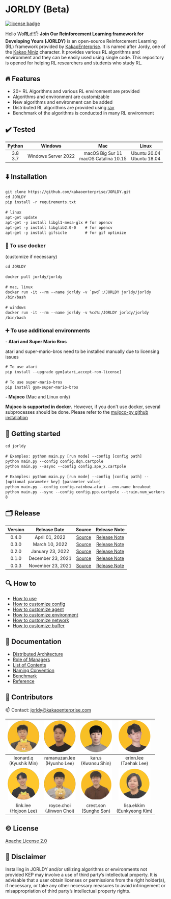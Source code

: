 # JORLDY (Beta)

[![license badge](https://img.shields.io/badge/license-Apache--2.0-green.svg)](LICENSE)

Hello Wo**RL**d!!:hand:  **Join Our Reinforcement Learning framework for Developing Yours (JORLDY)** is an open-source Reinforcement Learning (RL) framework provided by [KakaoEnterprise](https://www.kakaoenterprise.com/). It is named after Jordy, one of the [Kakao Niniz](https://www.kakaocorp.com/page/service/service/Niniz) character. It provides various RL algorithms and environment and they can be easily used using single code. This repository is opened for helping RL researchers and students who study RL.


## :fire: Features

- 20+ RL Algorithms and various RL environment are provided
- Algorithms and environment are customizable
- New algorithms and environment can be added 
- Distributed RL algorithms are provided using [ray](https://github.com/ray-project/ray)
- Benchmark of the algorithms is conducted in many RL environment

## :heavy_check_mark: Tested

| Python |   Windows   |   Mac   |   Linux  |
| :----: | :---------: | :-----: | :------: |
|  3.8<br />3.7  | Windows Server 2022 | macOS Big Sur 11<br />macOS Catalina 10.15 | Ubuntu 20.04<br />Ubuntu 18.04 |

## :arrow_down: Installation

```
git clone https://github.com/kakaoenterprise/JORLDY.git  
cd JORLDY
pip install -r requirements.txt

# linux
apt-get update 
apt-get -y install libgl1-mesa-glx # for opencv
apt-get -y install libglib2.0-0    # for opencv
apt-get -y install gifsicle        # for gif optimize
```

### :whale: To use docker

(customize if necessary)
```
cd JORLDY

docker pull jorldy/jorldy

# mac, linux
docker run -it --rm --name jorldy -v `pwd`:/JORLDY jorldy/jorldy /bin/bash

# windows
docker run -it --rm --name jorldy -v %cd%:/JORLDY jorldy/jorldy /bin/bash
```

### :heavy_plus_sign: To use additional environments

__- Atari and Super Mario Bros__

atari and super-mario-bros need to be installed manually due to licensing issues

```
# To use atari
pip install --upgrade gym[atari,accept-rom-license]
 
# To use super-mario-bros
pip install gym-super-mario-bros
```

__- Mujoco__ (Mac and Linux only)

__Mujoco is supported in docker.__  However, if you don't use docker, several subprocesses should be done.
Please refer to the [mujoco-py github installation](https://github.com/openai/mujoco-py#install-mujoco)


## :rocket: Getting started

```
cd jorldy

# Examples: python main.py [run mode] --config [config path]
python main.py --config config.dqn.cartpole
python main.py --async --config config.ape_x.cartpole

# Examples: python main.py [run mode] --config [config path] --[optional parameter key] [parameter value]
python main.py --config config.rainbow.atari --env.name breakout
python main.py --sync --config config.ppo.cartpole --train.num_workers 8

```

## :card_index_dividers: Release 

| Version |   Release Date   |   Source   |   Release Note  |
| :-----: | :--------------: | :--------: | :----------: |
|  0.4.0  | April 01, 2022 | [Source](https://github.com/kakaoenterprise/JORLDY/tree/v0.4.0) | [Release Note](https://github.com/kakaoenterprise/JORLDY/releases/tag/v0.4.0) |
|  0.3.0  | March 10, 2022 | [Source](https://github.com/kakaoenterprise/JORLDY/tree/v0.3.0) | [Release Note](https://github.com/kakaoenterprise/JORLDY/releases/tag/v0.3.0) |
|  0.2.0  | January 23, 2022 | [Source](https://github.com/kakaoenterprise/JORLDY/tree/v0.2.0) | [Release Note](https://github.com/kakaoenterprise/JORLDY/releases/tag/v0.2.0) |
|  0.1.0  | December 23, 2021 | [Source](https://github.com/kakaoenterprise/JORLDY/tree/v0.1.0) | [Release Note](https://github.com/kakaoenterprise/JORLDY/releases/tag/v0.1.0) |
|  0.0.3  | November 23, 2021 | [Source](https://github.com/kakaoenterprise/JORLDY/tree/v0.0.3) | [Release Note](https://github.com/kakaoenterprise/JORLDY/releases/tag/v0.0.3) |


## :mag: How to

- [How to use](./docs/How_to_use.md)
- [How to customize config](./jorldy/config/README.md)
- [How to customize agent](./jorldy/core/agent/README.md)
- [How to customize environment](./jorldy/core/env/README.md)
- [How to customize network](./jorldy/core/network/README.md)
- [How to customize buffer](./jorldy/core/buffer/README.md)


## :page_facing_up: Documentation

- [Distributed Architecture](./docs/Distributed_Architecture.md)
- [Role of Managers](./jorldy/manager/README.md)
- [List of Contents](./docs/List_of_Contents.md)
- [Naming Convention](./docs/Naming_convention.md)
- [Benchmark](https://petite-balance-8cb.notion.site/Benchmark-09684f1adf764c84a5a331cb5690544f)
- [Reference](./docs/Reference.md)


## :busts_in_silhouette: Contributors

:mailbox: Contact: jorldy@kakaoenterprise.com

| <img src="./resrc/contributor_leonard.png" alt="leonard" width=100/> | <img src="./resrc/contributor_ramanuzan.png" alt="ramanuzan" width=100/> | <img src="./resrc/contributor_kan_.png" alt="kan" width=100/> | <img src="./resrc/contributor_erinn.png" alt="erinn" width=100/> |
| :----------------------------------------------------------: | :----------------------------------------------------------: | :----------------------------------------------------------: | :----------------------------------------------------------: |
|                 leonard.q<br />(Kyushik Min)                 |               ramanuzan.lee<br />(Hyunho Lee)                |                   kan.s<br />(Kwansu Shin)                   |                 erinn.lee<br />(Taehak Lee)                  |
| <img src="./resrc/contributor_link.png" alt="link" width=100/> | <img src="./resrc/contributor_royce.png" alt="royce" width=100/> | <img src="./resrc/contributor_crest.png" alt="crest" width=100/> | <img src="./resrc/contributor_lisa.png" alt="lisa" width=100/> |
|                  link.lee<br />(Hojoon Lee)                  |                royce.choi<br />(Jinwon Choi)                 |                 crest.son<br />(Sungho Son)                  |               lisa.ekkim<br />(Eunkyeong Kim)                |




## :copyright: License

[Apache License 2.0](./LICENSE.md)

## :no_entry_sign: Disclaimer

Installing in JORLDY and/or utilizing algorithms or environments not provided KEP may involve a use of third party’s intellectual property. It is advisable that a user obtain licenses or permissions from the right holder(s), if necessary, or take any other necessary measures to avoid infringement or misappropriation of third party’s intellectual property rights.
